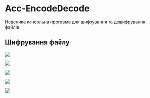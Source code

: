 # Acc-EncodeDecode
Невелика консольна програма для шифрування та дешифрування файлів

## Шифрування файлу

![](https://github.com/Leksiyko/Acc-EncodeDecode/blob/main/gitImgs/img1.png)

![](https://github.com/Leksiyko/Acc-EncodeDecode/blob/main/gitImgs/img2.png)

![](https://github.com/Leksiyko/Acc-EncodeDecode/blob/main/gitImgs/img3.png)

![](https://github.com/Leksiyko/Acc-EncodeDecode/blob/main/gitImgs/img4.png)

![](https://github.com/Leksiyko/Acc-EncodeDecode/blob/main/gitImgs/img5.png)
